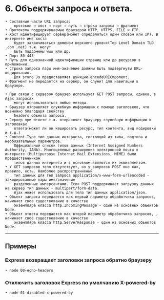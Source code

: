 # 6. Объекты запроса и ответа.

	• Составные части URL запроса:
		протокол → хост → порт → путь → строка запроса → фрагмент
	• Протоколы поддерживваемые браузером HTTP, HTTPS, FILE и FTP.
	• Хост идентифицирует сервер(может определяться одим словом или IP). В интернете имя хоста 
		будет заканчиваться доменом верхнего уровня(Top Level Domain TLD .com .net) т.ж. могут
		быть поддомены www или др.
	• Порт 80 443
	• Путь для однозначной идентификации страниц или др ресурсов в приложении.
	• Строка запроса пары имя-значение должны быть подвергнуты URL-кодированию.
		Для этого Js предоставляет функцию encodeURICmponent.
	• Фрагмент не передается на сервер, он служит для навигации в браузере.

	• При связи с сервером браузер использует GET POST запросы, однако, в Ajax запросах 
		могут использоваться любые методы.
	• Браузер отправляет служебную информацию с помощю заголовков, что возможно благодаря свойству 
		headers объекта запроса.
	• Сервер при ответе т.ж. отправляет браузеру служебную информацию в заголовках 
		ответа(может ли он кешировать ресурс, тип контента, вид кодировки  и т.д.)
	• Content-Type тип данных интернета, состоящий из типа, подтипа и необязательных параметров.
		Оффициальный список типов данных (Internet Assigned Numbers Authority, IANA). Многоцелевые расширения электронной почты в интернете (Multipurpose Internet Mail Extensions, MIME) были предшественником
		типов данных интернета и в основном являются их эквивалентом.
	• У GET запросов тело отсутствует, но у запросов POST оно как, правило, есть. Наиболее распространненый
		тип данных для тел запроса application/x-www-form-urlencoded - закодированные пары имя/значение
		разделенные амперсантами. Если POST поддерживает загрузку данных на сервер тип данных - multipart/form-data.
		Ajax может использовать для тела тип данных application/json.
	• Объект запроса передается как первый параметр обработчика запросов, начинает свое существование в качестве
		экземпляра класса http.IncomingMessage - один из основных объектов Node.
	• Объект ответа передается как второй параметр обработчика запросов, , начинает свое существование в качестве
		экземпляра класса http.ServerResponse - один из основных объектов Node.
  
***  
	
## Примеры

### Express возвращает заголовки запроса обратно браузеру
	• node 00-echo-headers
### Отключить заголовок Express по умолчанию  X-powered-by
	• node 01-disabled-x-powered-by